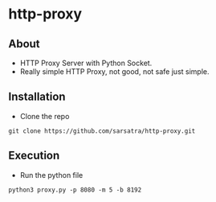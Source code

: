 # http-proxy
## About
* HTTP Proxy Server with Python Socket.
* Really simple HTTP Proxy, not good, not safe just simple.
## Installation
* Clone the repo
```
git clone https://github.com/sarsatra/http-proxy.git
```
## Execution
* Run the python file
```
python3 proxy.py -p 8080 -m 5 -b 8192
```
